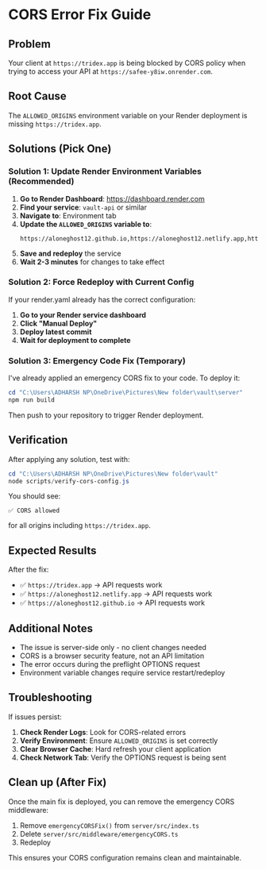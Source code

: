 # CORS Error Fix Guide

## Problem
Your client at `https://tridex.app` is being blocked by CORS policy when trying to access your API at `https://safee-y8iw.onrender.com`.

## Root Cause
The `ALLOWED_ORIGINS` environment variable on your Render deployment is missing `https://tridex.app`.

## Solutions (Pick One)

### Solution 1: Update Render Environment Variables (Recommended)

1. **Go to Render Dashboard**: https://dashboard.render.com
2. **Find your service**: `vault-api` or similar
3. **Navigate to**: Environment tab
4. **Update the `ALLOWED_ORIGINS` variable to**:
   ```
   https://aloneghost12.github.io,https://aloneghost12.netlify.app,https://tridex.app
   ```
5. **Save and redeploy** the service
6. **Wait 2-3 minutes** for changes to take effect

### Solution 2: Force Redeploy with Current Config

If your render.yaml already has the correct configuration:

1. **Go to your Render service dashboard**
2. **Click "Manual Deploy"** 
3. **Deploy latest commit**
4. **Wait for deployment to complete**

### Solution 3: Emergency Code Fix (Temporary)

I've already applied an emergency CORS fix to your code. To deploy it:

```powershell
cd "C:\Users\ADHARSH NP\OneDrive\Pictures\New folder\vault\server"
npm run build
```

Then push to your repository to trigger Render deployment.

## Verification

After applying any solution, test with:

```powershell
cd "C:\Users\ADHARSH NP\OneDrive\Pictures\New folder\vault"
node scripts/verify-cors-config.js
```

You should see:
```
✅ CORS allowed
```
for all origins including `https://tridex.app`.

## Expected Results

After the fix:
- ✅ `https://tridex.app` → API requests work
- ✅ `https://aloneghost12.netlify.app` → API requests work  
- ✅ `https://aloneghost12.github.io` → API requests work

## Additional Notes

- The issue is server-side only - no client changes needed
- CORS is a browser security feature, not an API limitation
- The error occurs during the preflight OPTIONS request
- Environment variable changes require service restart/redeploy

## Troubleshooting

If issues persist:

1. **Check Render Logs**: Look for CORS-related errors
2. **Verify Environment**: Ensure `ALLOWED_ORIGINS` is set correctly
3. **Clear Browser Cache**: Hard refresh your client application
4. **Check Network Tab**: Verify the OPTIONS request is being sent

## Clean up (After Fix)

Once the main fix is deployed, you can remove the emergency CORS middleware:

1. Remove `emergencyCORSFix()` from `server/src/index.ts`
2. Delete `server/src/middleware/emergencyCORS.ts`
3. Redeploy

This ensures your CORS configuration remains clean and maintainable.
